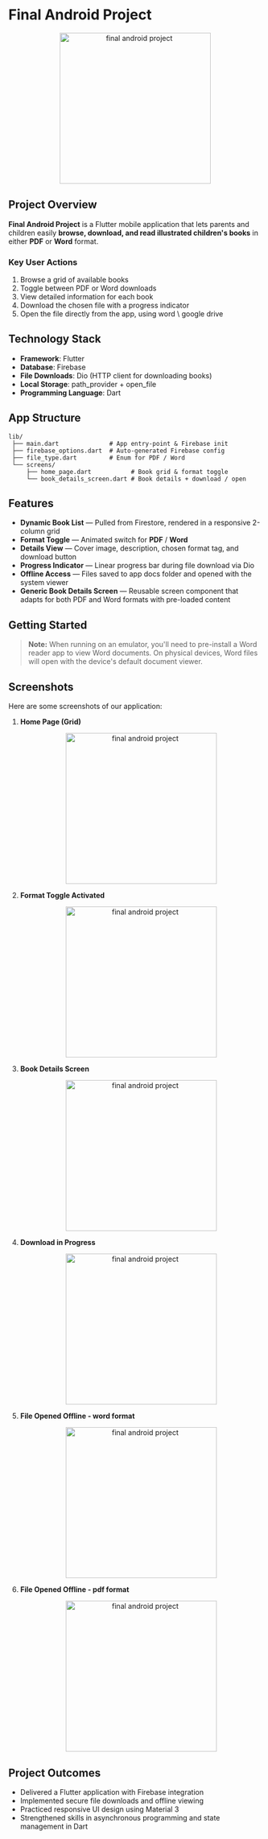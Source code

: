 # Final Android Project

<p align="center">
  <img src="https://github.com/user-attachments/assets/dc566ab0-fefd-4fbd-8ebb-76ea333f5d09" alt="final android project" width="300"/>
</p>

## Project Overview

**Final Android Project** is a Flutter mobile application that lets parents and children easily **browse, download, and read illustrated children's books** in either **PDF** or **Word** format.

### Key User Actions

1. Browse a grid of available books
2. Toggle between PDF or Word downloads
3. View detailed information for each book
4. Download the chosen file with a progress indicator
5. Open the file directly from the app, using word \ google drive

## Technology Stack

- **Framework**: Flutter
- **Database**: Firebase
- **File Downloads**: Dio (HTTP client for downloading books)
- **Local Storage**: path_provider + open_file
- **Programming Language**: Dart

## App Structure

```
lib/
 ├── main.dart              # App entry-point & Firebase init
 ├── firebase_options.dart  # Auto-generated Firebase config
 ├── file_type.dart         # Enum for PDF / Word
 └── screens/
     ├── home_page.dart           # Book grid & format toggle
     └── book_details_screen.dart # Book details + download / open
```

## Features

- **Dynamic Book List** — Pulled from Firestore, rendered in a responsive 2-column grid
- **Format Toggle** — Animated switch for **PDF** / **Word**
- **Details View** — Cover image, description, chosen format tag, and download button
- **Progress Indicator** — Linear progress bar during file download via Dio
- **Offline Access** — Files saved to app docs folder and opened with the system viewer
- **Generic Book Details Screen** — Reusable screen component that adapts for both PDF and Word formats with pre-loaded content
## Getting Started


> **Note:** When running on an emulator, you'll need to pre-install a Word reader app to view Word documents. On physical devices, Word files will open with the device's default document viewer.

## Screenshots

Here are some screenshots of our application:


1. **Home Page (Grid)**
   <p align="center">
     <img src="https://github.com/user-attachments/assets/dc566ab0-fefd-4fbd-8ebb-76ea333f5d09" alt="final android project" width="300"/>
   </p>
2. **Format Toggle Activated**
   <p align="center">
    <img src="https://github.com/user-attachments/assets/00702a7c-88b3-4362-ad9c-4d98e77e48e5" alt="final android project" width="300"/>
   </p>
3. **Book Details Screen**
   <p align="center">
     <img src="https://github.com/user-attachments/assets/55efe4f7-78bc-4d58-b8f9-00a05b1ad88d" alt="final android project" width="300"/>
   </p>
4. **Download in Progress**
   <p align="center">
     <img src="https://github.com/user-attachments/assets/9d7be82a-ffa6-4acb-8964-763bb52a8f96" alt="final android project" width="300"/>
   </p>
5. **File Opened Offline - word format**
   <p align="center">
     <img src="https://github.com/user-attachments/assets/7919d046-c7a5-40a2-81d6-2270dfabc6d6" alt="final android project" width="300"/>
   </p>
6. **File Opened Offline - pdf format**
   <p align="center">
     <img src="https://github.com/user-attachments/assets/1d659f6c-c47f-4cf8-9ab3-243e70048144" alt="final android project" width="300"/>
   </p>
   
## Project Outcomes

- Delivered a Flutter application with Firebase integration
- Implemented secure file downloads and offline viewing
- Practiced responsive UI design using Material 3
- Strengthened skills in asynchronous programming and state management in Dart
